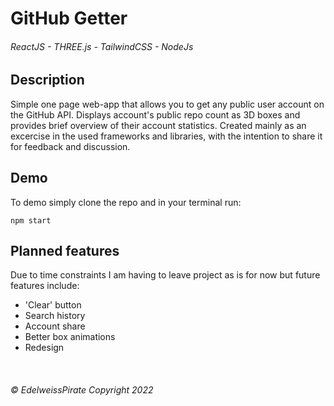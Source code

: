 # GitHub Getter

###### ReactJS - THREE.js - TailwindCSS - NodeJs

## Description

<p>
    Simple one page web-app that allows you to get any public user account on the GitHub API. Displays account's public repo count as 3D boxes and provides brief overview of their account statistics. Created mainly as an excercise in the used frameworks and libraries, with the intention to share it for feedback and discussion.  
</p>

## Demo

<p>
    To demo simply clone the repo and in your terminal run: 
</p>

```npm start```

## Planned features

<p>
    Due to time constraints I am having to leave project as is for now but future features include: 
</p>

<ul>
    <li>'Clear' button</li>
    <li>Search history</li>
    <li>Account share</li>
    <li>Better box animations</li>
    <li>Redesign</li>
</ul>
<br/>

###### © EdelweissPirate Copyright 2022
